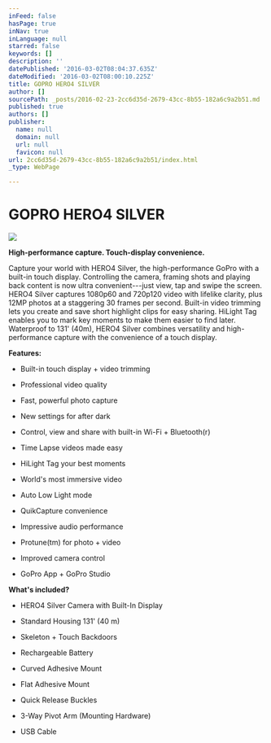 ```yaml
---
inFeed: false
hasPage: true
inNav: true
inLanguage: null
starred: false
keywords: []
description: ''
datePublished: '2016-03-02T08:04:37.635Z'
dateModified: '2016-03-02T08:00:10.225Z'
title: GOPRO HERO4 SILVER
author: []
sourcePath: _posts/2016-02-23-2cc6d35d-2679-43cc-8b55-182a6c9a2b51.md
published: true
authors: []
publisher:
  name: null
  domain: null
  url: null
  favicon: null
url: 2cc6d35d-2679-43cc-8b55-182a6c9a2b51/index.html
_type: WebPage

---
```

# GOPRO HERO4 SILVER
![](https://the-grid-user-content.s3-us-west-2.amazonaws.com/8af1b070-d205-49ed-aac1-894efdaf7989.jpg)

**High-performance capture. Touch-display convenience.**

Capture your world with HERO4 Silver, the high-performance GoPro with a built-in touch display. Controlling the camera, framing shots and playing back content is now ultra convenient---just view, tap and swipe the screen. HERO4 Silver captures 1080p60 and 720p120 video with lifelike clarity, plus 12MP photos at a staggering 30 frames per second. Built-in video trimming lets you create and save short highlight clips for easy sharing. HiLight Tag enables you to mark key moments to make them easier to find later. Waterproof to 131' (40m), HERO4 Silver combines versatility and high-performance capture with the convenience of a touch display.

**Features:**

- Built-in touch display + video trimming

- Professional video quality

- Fast, powerful photo capture

- New settings for after dark

- Control, view and share with built-in Wi-Fi + Bluetooth(r)

- Time Lapse videos made easy

- HiLight Tag your best moments

- World's most immersive video

- Auto Low Light mode

- QuikCapture convenience

- Impressive audio performance

- Protune(tm) for photo + video

- Improved camera control

- GoPro App + GoPro Studio

**What's included?**

- HERO4 Silver Camera with Built-In Display

- Standard Housing 131' (40 m)

- Skeleton + Touch Backdoors

- Rechargeable Battery

- Curved Adhesive Mount

- Flat Adhesive Mount

- Quick Release Buckles

- 3-Way Pivot Arm (Mounting Hardware)

- USB Cable
